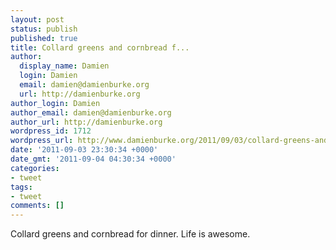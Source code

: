 ```yaml
---
layout: post
status: publish
published: true
title: Collard greens and cornbread f...
author:
  display_name: Damien
  login: Damien
  email: damien@damienburke.org
  url: http://damienburke.org
author_login: Damien
author_email: damien@damienburke.org
author_url: http://damienburke.org
wordpress_id: 1712
wordpress_url: http://www.damienburke.org/2011/09/03/collard-greens-and-cornbread-f/
date: '2011-09-03 23:30:34 +0000'
date_gmt: '2011-09-04 04:30:34 +0000'
categories:
- tweet
tags:
- tweet
comments: []
---
```

<p>Collard greens and cornbread for dinner. Life is awesome.</p>
